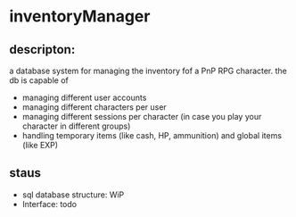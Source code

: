 # inventoryManager

## descripton: 

a database system for managing the inventory fof a PnP RPG character. the db is capable of 
*  managing different user accounts
*  managing different characters per user 
*  managing different sessions per character (in case you play your character in different groups)
*  handling temporary items (like cash, HP, ammunition) and global items (like EXP)

## staus

 * sql database structure: WiP
 * Interface: todo
